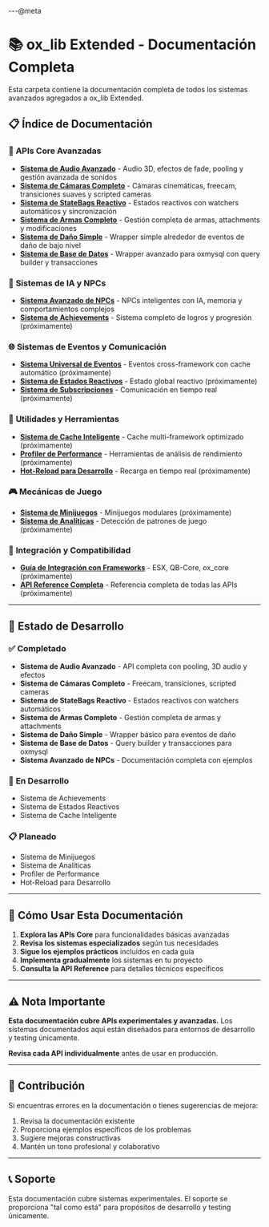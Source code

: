 ---@meta

# 📚 ox_lib Extended - Documentación Completa

Esta carpeta contiene la documentación completa de todos los sistemas avanzados agregados a ox_lib Extended.

## 📋 Índice de Documentación

### 🎵 **APIs Core Avanzadas**

- [**Sistema de Audio Avanzado**](./AUDIO_API.md) - Audio 3D, efectos de fade, pooling y gestión avanzada de sonidos
- [**Sistema de Cámaras Completo**](./CAMERA_API.md) - Cámaras cinemáticas, freecam, transiciones suaves y scripted cameras
- [**Sistema de StateBags Reactivo**](./STATEBAGS_API.md) - Estados reactivos con watchers automáticos y sincronización
- [**Sistema de Armas Completo**](./WEAPONS_API.md) - Gestión completa de armas, attachments y modificaciones
- [**Sistema de Daño Simple**](./DAMAGE_API.md) - Wrapper simple alrededor de eventos de daño de bajo nivel
- [**Sistema de Base de Datos**](./DATABASE_API.md) - Wrapper avanzado para oxmysql con query builder y transacciones

### 🤖 **Sistemas de IA y NPCs**

- [**Sistema Avanzado de NPCs**](./NPC_SYSTEM.md) - NPCs inteligentes con IA, memoria y comportamientos complejos
- [**Sistema de Achievements**](./ACHIEVEMENTS_SYSTEM.md) - Sistema completo de logros y progresión (próximamente)

### 🌐 **Sistemas de Eventos y Comunicación**

- [**Sistema Universal de Eventos**](./EVENTS_SYSTEM.md) - Eventos cross-framework con cache automático (próximamente)
- [**Sistema de Estados Reactivos**](./STATE_SYSTEM.md) - Estado global reactivo (próximamente)
- [**Sistema de Subscripciones**](./SUBSCRIPTION_SYSTEM.md) - Comunicación en tiempo real (próximamente)

### 🔧 **Utilidades y Herramientas**

- [**Sistema de Cache Inteligente**](./CACHE_SYSTEM.md) - Cache multi-framework optimizado (próximamente)
- [**Profiler de Performance**](./PROFILER_SYSTEM.md) - Herramientas de análisis de rendimiento (próximamente)
- [**Hot-Reload para Desarrollo**](./HOTRELOAD_SYSTEM.md) - Recarga en tiempo real (próximamente)

### 🎮 **Mecánicas de Juego**

- [**Sistema de Minijuegos**](./MINIGAMES_SYSTEM.md) - Minijuegos modulares (próximamente)
- [**Sistema de Analíticas**](./ANALYTICS_SYSTEM.md) - Detección de patrones de juego (próximamente)

### 🔌 **Integración y Compatibilidad**

- [**Guía de Integración con Frameworks**](./FRAMEWORK_INTEGRATION.md) - ESX, QB-Core, ox_core (próximamente)
- [**API Reference Completa**](./API_REFERENCE.md) - Referencia completa de todas las APIs (próximamente)

---

## 🚀 Estado de Desarrollo

### ✅ **Completado**

- **Sistema de Audio Avanzado** - API completa con pooling, 3D audio y efectos
- **Sistema de Cámaras Completo** - Freecam, transiciones, scripted cameras
- **Sistema de StateBags Reactivo** - Estados reactivos con watchers automáticos
- **Sistema de Armas Completo** - Gestión completa de armas y attachments
- **Sistema de Daño Simple** - Wrapper básico para eventos de daño
- **Sistema de Base de Datos** - Query builder y transacciones para oxmysql
- **Sistema Avanzado de NPCs** - Documentación completa con ejemplos

### 🔄 **En Desarrollo**

- Sistema de Achievements
- Sistema de Estados Reactivos
- Sistema de Cache Inteligente

### 📋 **Planeado**

- Sistema de Minijuegos
- Sistema de Analíticas
- Profiler de Performance
- Hot-Reload para Desarrollo

---

## 📖 Cómo Usar Esta Documentación

1. **Explora las APIs Core** para funcionalidades básicas avanzadas
2. **Revisa los sistemas especializados** según tus necesidades
3. **Sigue los ejemplos prácticos** incluidos en cada guía
4. **Implementa gradualmente** los sistemas en tu proyecto
5. **Consulta la API Reference** para detalles técnicos específicos

---

## ⚠️ Nota Importante

**Esta documentación cubre APIs experimentales y avanzadas.** Los sistemas documentados aquí están diseñados para entornos de desarrollo y testing únicamente.

**Revisa cada API individualmente** antes de usar en producción.

---

## 🤝 Contribución

Si encuentras errores en la documentación o tienes sugerencias de mejora:

1. Revisa la documentación existente
2. Proporciona ejemplos específicos de los problemas
3. Sugiere mejoras constructivas
4. Mantén un tono profesional y colaborativo

---

## 📞 Soporte

Esta documentación cubre sistemas experimentales. El soporte se proporciona "tal como está" para propósitos de desarrollo y testing únicamente.
